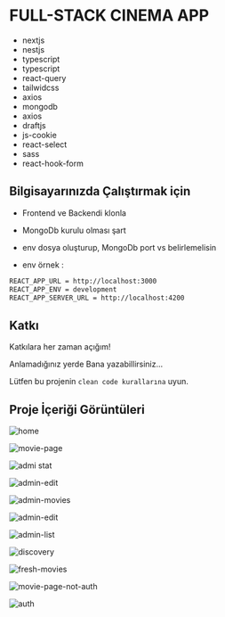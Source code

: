 

# FULL-STACK CINEMA APP

 * nextjs
 * nestjs
 * typescript
 * typescript
 * react-query
 * tailwidcss
 * axios
 * mongodb  
 * axios
 * draftjs
 * js-cookie
 * react-select
 * sass
 * react-hook-form







  
## Bilgisayarınızda Çalıştırmak için

* Frontend ve Backendi klonla
 * MongoDb kurulu olması şart
 * env dosya oluşturup, MongoDb port vs belirlemelisin
 
* env örnek :
```bash
REACT_APP_URL = http://localhost:3000
REACT_APP_ENV = development
REACT_APP_SERVER_URL = http://localhost:4200
```



  
## Katkı

Katkılara her zaman açığım!

Anlamadığınız yerde Bana yazabillirsiniz...

Lütfen bu projenin `clean code kurallarına` uyun.

  
## Proje İçeriği Görüntüleri

![home](https://github.com/thekinv21/nextjs_movie_app/assets/92122363/c0c15669-e121-46c1-b811-cc04b6edd6c5)

![movie-page](https://github.com/thekinv21/nextjs_movie_app/assets/92122363/1c23934d-d2d3-4678-b635-6d2ba35b793a)

![admi stat](https://github.com/thekinv21/nextjs_movie_app/assets/92122363/482db8e4-64ab-417c-bc39-87b21cb0469d)

![admin-edit](https://github.com/thekinv21/nextjs_movie_app/assets/92122363/867e6a43-87b7-447e-9144-d3b7ea70e6fb)

![admin-movies](https://github.com/thekinv21/nextjs_movie_app/assets/92122363/29d545e3-176c-4a45-8c4c-347627ad3608)

![admin-edit](https://github.com/thekinv21/nextjs_movie_app/assets/92122363/871d81f3-d8f4-4670-9737-b3fa334c7a50)

![admin-list](https://github.com/thekinv21/nextjs_movie_app/assets/92122363/d5b7dc23-5997-4663-bdb2-a649d1117607)


![discovery](https://github.com/thekinv21/nextjs_movie_app/assets/92122363/4005f99f-ba08-45c1-a268-afb6fca210b1)

![fresh-movies](https://github.com/thekinv21/nextjs_movie_app/assets/92122363/80f14c6b-5661-4464-94b9-0fba7ce7b2c6)


![movie-page-not-auth](https://github.com/thekinv21/nextjs_movie_app/assets/92122363/34fab17c-bc6c-461f-b6c3-44b8a1854ed3)

![auth](https://github.com/thekinv21/nextjs_movie_app/assets/92122363/2f3bf0bc-5b88-43f7-883a-5b32e538431f)

  
